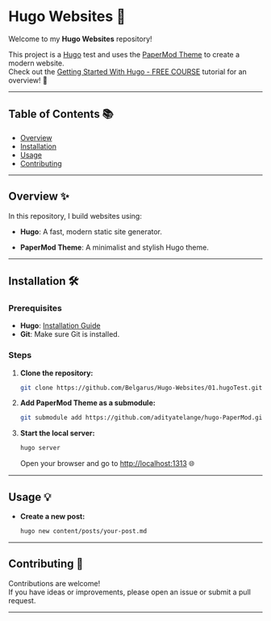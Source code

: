 # Hugo Websites 🚀  

Welcome to my **Hugo Websites** repository!  

This project is a [Hugo](https://gohugo.io/) test and uses the [PaperMod Theme](https://github.com/adityatelange/hugo-PaperMod) to create a modern website.  
Check out the [Getting Started With Hugo - FREE COURSE](https://www.youtube.com/watch?v=hjD9jTi_DQ4) tutorial for an overview! 🎥  

---

## Table of Contents 📚  

- [Overview](#overview-✨)  
- [Installation](#installation-🛠️)  
- [Usage](#usage-💡)  
- [Contributing](#contributing-🤝)  

---

## Overview ✨  

In this repository, I build websites using:  

- **Hugo**: A fast, modern static site generator.  

- **PaperMod Theme**: A minimalist and stylish Hugo theme.  

---

## Installation 🛠️  

### Prerequisites  

- **Hugo**: [Installation Guide](https://gohugo.io/getting-started/installing/)  
- **Git**: Make sure Git is installed.  

### Steps  

1. **Clone the repository:**  

   ```bash
   git clone https://github.com/Belgarus/Hugo-Websites/01.hugoTest.git
   ```  

2. **Add PaperMod Theme as a submodule:**  

   ```bash
   git submodule add https://github.com/adityatelange/hugo-PaperMod.git themes/PaperMod
   ```  

3. **Start the local server:**  

   ```bash
   hugo server
   ```  

   Open your browser and go to [http://localhost:1313](http://localhost:1313) 🌐  

---

## Usage 💡  

- **Create a new post:**  

   ```bash
   hugo new content/posts/your-post.md
   ```  

---

## Contributing 🤝  

Contributions are welcome!  
If you have ideas or improvements, please open an issue or submit a pull request.  

---  
